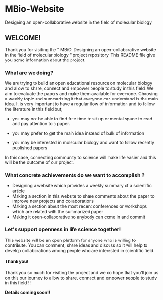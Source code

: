 # MBio-Website
Designing an open-collaborative website in the field of molecular biology

## WELCOME!
Thank you for visiting the " MBiO: Designing an open-collaborative website in the field of molecular biology " project repository. This README file give you some information about the project.

### What are we doing?

We are trying to build an open educational resource on molecular biology and allow to share, connect and empower people to study in this field. We aim to evaluate the papers and make them available for everyone. Choosing a weekly topic and summarizing it that everyone can understand is the main idea.
It is very important to have a regular flow of information and to follow the literature in this field but;

* you may not be able to find free time to sit up or mental space to read and pay attention to a paper.

* you may prefer to get the main idea instead of bulk of information
 
* you may be interested in molecular biology and want to follow recently published papers

In this case, connecting community to science will make life easier and this will be the outcome of our project.

### What concrete achievements do we want to accomplish ? 

* Designing a website which provides a weekly summary of a scientific article
* Making a section in this website to share comments about the paper to improve new projects and collaborations
*	Making a section about the most recent conferences or workshops which are related with the summarized paper 
*	Making it open-collaborative so anybody can come in and commit

### Let's support openness in life science together!
This website will be an open platform for anyone who is willing to contribute. You can comment, share ideas and discuss so it will help to develop collaborations among people who are interested in scientific field. 

#### Thank you!
Thank you so much for visiting the project and we do hope that you'll join us on this our journey to allow to share, connect and empower people to study in this field !!

**Details coming soon!!**







